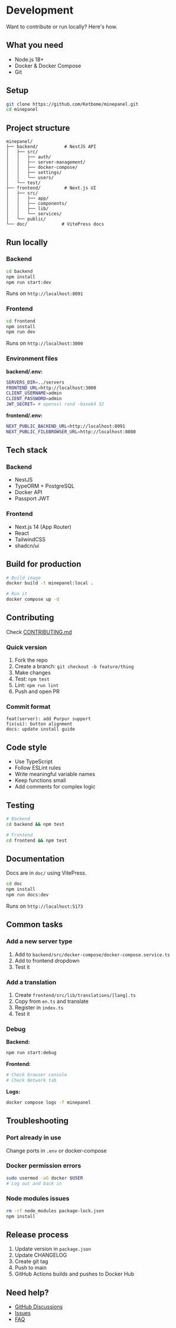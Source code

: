 # Development

Want to contribute or run locally? Here's how.

## What you need

- Node.js 18+
- Docker & Docker Compose
- Git

## Setup

```bash
git clone https://github.com/Ketbome/minepanel.git
cd minepanel
```

## Project structure

```
minepanel/
├── backend/          # NestJS API
│   ├── src/
│   │   ├── auth/
│   │   ├── server-management/
│   │   ├── docker-compose/
│   │   ├── settings/
│   │   └── users/
│   └── test/
├── frontend/         # Next.js UI
│   ├── src/
│   │   ├── app/
│   │   ├── components/
│   │   ├── lib/
│   │   └── services/
│   └── public/
└── doc/             # VitePress docs
```

## Run locally

### Backend

```bash
cd backend
npm install
npm run start:dev
```

Runs on `http://localhost:8091`

### Frontend

```bash
cd frontend
npm install
npm run dev
```

Runs on `http://localhost:3000`

### Environment files

**backend/.env:**

```bash
SERVERS_DIR=../servers
FRONTEND_URL=http://localhost:3000
CLIENT_USERNAME=admin
CLIENT_PASSWORD=admin
JWT_SECRET= # openssl rand -base64 32
```

**frontend/.env:**

```bash
NEXT_PUBLIC_BACKEND_URL=http://localhost:8091
NEXT_PUBLIC_FILEBROWSER_URL=http://localhost:8080
```

## Tech stack

### Backend

- NestJS
- TypeORM + PostgreSQL
- Docker API
- Passport JWT

### Frontend

- Next.js 14 (App Router)
- React
- TailwindCSS
- shadcn/ui

## Build for production

```bash
# Build image
docker build -t minepanel:local .

# Run it
docker compose up -d
```

## Contributing

Check [CONTRIBUTING.md](https://github.com/Ketbome/minepanel/blob/main/CONTRIBUTING.md)

### Quick version

1. Fork the repo
2. Create a branch: `git checkout -b feature/thing`
3. Make changes
4. Test: `npm test`
5. Lint: `npm run lint`
6. Push and open PR

### Commit format

```
feat(server): add Purpur support
fix(ui): button alignment
docs: update install guide
```

## Code style

- Use TypeScript
- Follow ESLint rules
- Write meaningful variable names
- Keep functions small
- Add comments for complex logic

## Testing

```bash
# Backend
cd backend && npm test

# Frontend
cd frontend && npm test
```

## Documentation

Docs are in `doc/` using VitePress.

```bash
cd doc
npm install
npm run docs:dev
```

Runs on `http://localhost:5173`

## Common tasks

### Add a new server type

1. Add to `backend/src/docker-compose/docker-compose.service.ts`
2. Add to frontend dropdown
3. Test it

### Add a translation

1. Create `frontend/src/lib/translations/[lang].ts`
2. Copy from `en.ts` and translate
3. Register in `index.ts`
4. Test it

### Debug

**Backend:**

```bash
npm run start:debug
```

**Frontend:**

```bash
# Check browser console
# Check Network tab
```

**Logs:**

```bash
docker compose logs -f minepanel
```

## Troubleshooting

### Port already in use

Change ports in `.env` or docker-compose

### Docker permission errors

```bash
sudo usermod -aG docker $USER
# Log out and back in
```

### Node modules issues

```bash
rm -rf node_modules package-lock.json
npm install
```

## Release process

1. Update version in `package.json`
2. Update CHANGELOG
3. Create git tag
4. Push to main
5. GitHub Actions builds and pushes to Docker Hub

## Need help?

- [GitHub Discussions](https://github.com/Ketbome/minepanel/discussions)
- [Issues](https://github.com/Ketbome/minepanel/issues)
- [FAQ](/faq)
